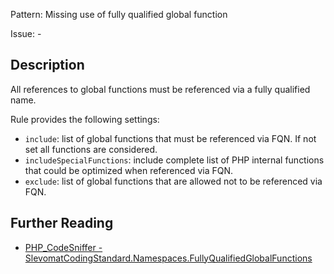 Pattern: Missing use of fully qualified global function

Issue: -

## Description

All references to global functions must be referenced via a fully qualified name.

Rule provides the following settings:

* `include`: list of global functions that must be referenced via FQN. If not set all functions are considered.
* `includeSpecialFunctions`: include complete list of PHP internal functions that could be optimized when referenced via FQN.
* `exclude`: list of global functions that are allowed not to be referenced via FQN.

## Further Reading

* [PHP_CodeSniffer - SlevomatCodingStandard.Namespaces.FullyQualifiedGlobalFunctions](https://github.com/slevomat/coding-standard/blob/master/doc/namespaces.md#slevomatcodingstandardnamespacesfullyqualifiedglobalfunctions-)